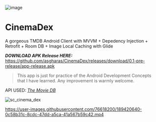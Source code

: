 ![image](https://user-images.githubusercontent.com/76618200/189423194-3e39abb3-274f-40ab-9f69-e4df59608b67.png)

# CinemaDex
A gorgeous TMDB Android Client with MVVM + Depedency Injection + Retrofit + Room DB + Image Local Caching with Glide

**_DOWNLOAD APK Release HERE:_** https://github.com/asgharas/CinemaDex/releases/download/0.1-pre-release/app-release.apk  

> This app is just for practice of the Android Development Concepts that I have learned. Any improvement is warmly welcome.

API USED: [*The Movie DB*](https://developers.themoviedb.org/4/)


![sc_cinema_dex](https://user-images.githubusercontent.com/76618200/189421741-e0ae7167-5457-4aea-b341-06db33347f06.png)


https://user-images.githubusercontent.com/76618200/189420640-0c58b31c-8cdc-47dd-a5ca-41a567b59c42.mp4

